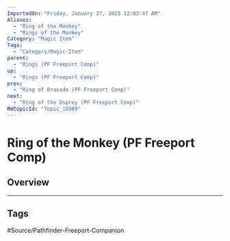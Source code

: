 ```yaml
---
ImportedOn: "Friday, January 27, 2023 12:02:47 AM"
Aliases:
  - "Ring of the Monkey"
  - "Rings of the Monkey"
Category: "Magic Item"
Tags:
  - "Category/Magic-Item"
parent:
  - "Rings (PF Freeport Comp)"
up:
  - "Rings (PF Freeport Comp)"
prev:
  - "Ring of Bravado (PF Freeport Comp)"
next:
  - "Ring of the Osprey (PF Freeport Comp)"
RWtopicId: "Topic_10989"
---
```

# Ring of the Monkey (PF Freeport Comp)
## Overview

---
## Tags
#Source/Pathfinder-Freeport-Companion

